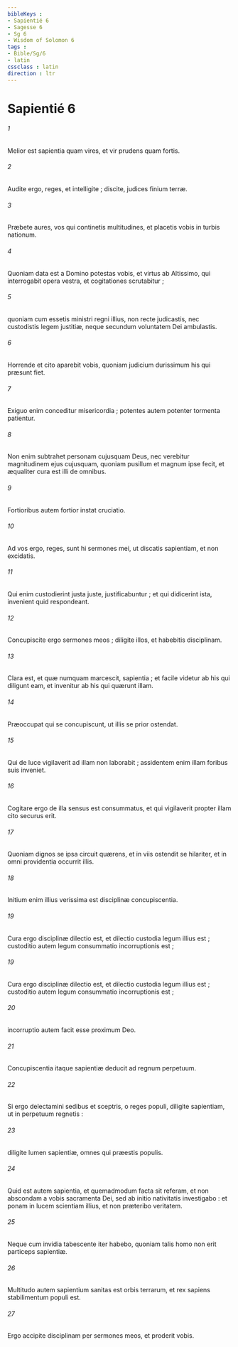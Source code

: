 ```yaml
---
bibleKeys : 
- Sapientié 6
- Sagesse 6
- Sg 6
- Wisdom of Solomon 6
tags : 
- Bible/Sg/6
- latin
cssclass : latin
direction : ltr
---
```


# Sapientié 6

###### 1
Melior est sapientia quam vires, et vir prudens quam fortis.
###### 2
Audite ergo, reges, et intelligite ; discite, judices finium terræ.
###### 3
Præbete aures, vos qui continetis multitudines, et placetis vobis in turbis nationum.
###### 4
Quoniam data est a Domino potestas vobis, et virtus ab Altissimo, qui interrogabit opera vestra, et cogitationes scrutabitur ;
###### 5
quoniam cum essetis ministri regni illius, non recte judicastis, nec custodistis legem justitiæ, neque secundum voluntatem Dei ambulastis.
###### 6
Horrende et cito aparebit vobis, quoniam judicium durissimum his qui præsunt fiet.
###### 7
Exiguo enim conceditur misericordia ; potentes autem potenter tormenta patientur.
###### 8
Non enim subtrahet personam cujusquam Deus, nec verebitur magnitudinem ejus cujusquam, quoniam pusillum et magnum ipse fecit, et æqualiter cura est illi de omnibus.
###### 9
Fortioribus autem fortior instat cruciatio.
###### 10
Ad vos ergo, reges, sunt hi sermones mei, ut discatis sapientiam, et non excidatis.
###### 11
Qui enim custodierint justa juste, justificabuntur ; et qui didicerint ista, invenient quid respondeant.
###### 12
Concupiscite ergo sermones meos ; diligite illos, et habebitis disciplinam.
###### 13
Clara est, et quæ numquam marcescit, sapientia ; et facile videtur ab his qui diligunt eam, et invenitur ab his qui quærunt illam.
###### 14
Præoccupat qui se concupiscunt, ut illis se prior ostendat.
###### 15
Qui de luce vigilaverit ad illam non laborabit ; assidentem enim illam foribus suis inveniet.
###### 16
Cogitare ergo de illa sensus est consummatus, et qui vigilaverit propter illam cito securus erit.
###### 17
Quoniam dignos se ipsa circuit quærens, et in viis ostendit se hilariter, et in omni providentia occurrit illis.
###### 18
Initium enim illius verissima est disciplinæ concupiscentia.
###### 19
Cura ergo disciplinæ dilectio est, et dilectio custodia legum illius est ; custoditio autem legum consummatio incorruptionis est ;
###### 19
Cura ergo disciplinæ dilectio est, et dilectio custodia legum illius est ; custoditio autem legum consummatio incorruptionis est ;
###### 20
incorruptio autem facit esse proximum Deo.
###### 21
Concupiscentia itaque sapientiæ deducit ad regnum perpetuum.
###### 22
Si ergo delectamini sedibus et sceptris, o reges populi, diligite sapientiam, ut in perpetuum regnetis :
###### 23
diligite lumen sapientiæ, omnes qui præestis populis.
###### 24
Quid est autem sapientia, et quemadmodum facta sit referam, et non abscondam a vobis sacramenta Dei, sed ab initio nativitatis investigabo : et ponam in lucem scientiam illius, et non præteribo veritatem.
###### 25
Neque cum invidia tabescente iter habebo, quoniam talis homo non erit particeps sapientiæ.
###### 26
Multitudo autem sapientium sanitas est orbis terrarum, et rex sapiens stabilimentum populi est.
###### 27
Ergo accipite disciplinam per sermones meos, et proderit vobis.
